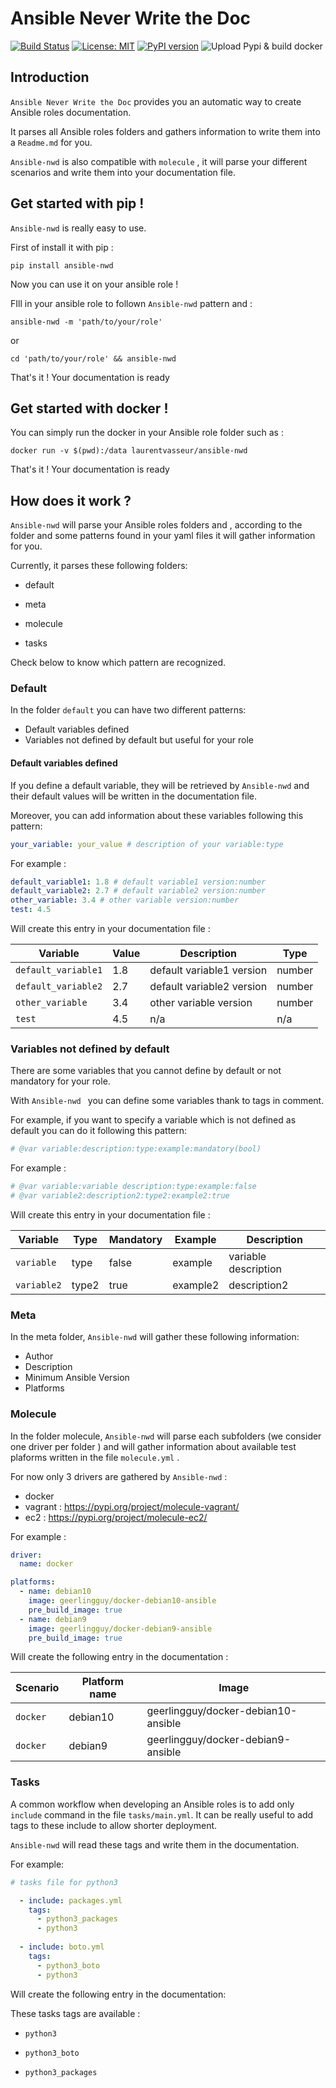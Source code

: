 # Ansible Never Write the Doc

[![Build Status](https://travis-ci.com/VasseurLaurent/ansible-nwd.svg?branch=master)](https://travis-ci.com/VasseurLaurent/ansible-nwd) [![License: MIT](https://img.shields.io/badge/License-MIT-yellow.svg)](https://opensource.org/licenses/MIT) [![PyPI version](https://badge.fury.io/py/ansible-nwd.svg)](https://badge.fury.io/py/ansible-nwd) ![Upload Pypi & build docker](https://github.com/VasseurLaurent/ansible-nwd/workflows/Upload%20Pypi%20&%20build%20docker/badge.svg)

## Introduction

``Ansible Never Write the Doc`` provides you an automatic way to create Ansible roles documentation.

It parses all Ansible roles folders and gathers information to write them into a ``Readme.md`` for you.

``Ansible-nwd`` is also compatible with ``molecule`` , it will parse your different scenarios and write them into your documentation file.

## Get started with pip !

`Ansible-nwd` is really easy to use.

First of install it with pip :

```shell
pip install ansible-nwd
```

Now you can use it on your ansible role !

FIll in your ansible role to follown ```Ansible-nwd``` pattern and :

```shell
ansible-nwd -m 'path/to/your/role'
```

or

```shell
cd 'path/to/your/role' && ansible-nwd
```

That's it ! Your documentation is ready

## Get started with docker !

You can simply run the docker in your Ansible role folder such as :

```shell
docker run -v $(pwd):/data laurentvasseur/ansible-nwd
```

That's it ! Your documentation is ready

## How does it work ?

``Ansible-nwd`` will parse your Ansible roles folders and , according to the folder and some patterns found in your yaml files it will gather information for you.

Currently, it parses these following folders:

* default

* meta

* molecule

* tasks

Check below to know which pattern are recognized.

### Default

In the folder ``default`` you can have two different patterns:

* Default variables defined
* Variables not defined by default but useful for your role

#### Default variables defined

If you define a default variable, they will be retrieved by ``Ansible-nwd`` and their default values will be written in the documentation file.

Moreover, you can add information about these variables following this pattern:

```yaml
your_variable: your_value # description of your variable:type
```

For example :

```yaml
default_variable1: 1.8 # default variable1 version:number
default_variable2: 2.7 # default variable2 version:number
other_variable: 3.4 # other variable version:number
test: 4.5
```

Will create this entry in your documentation file :


Variable | Value | Description | Type
--- | --- | --- | --- |
``default_variable1`` | 1.8 | default variable1 version | number |
``default_variable2`` | 2.7 | default variable2 version | number |
``other_variable`` | 3.4 | other variable version | number |
``test`` | 4.5 | n/a | n/a |

### Variables not defined by default

There are some variables that you cannot define by default or not mandatory for your role.

With  ```Ansible-nwd ``` you can define some variables thank to tags in comment.

For example, if you want to specify a variable which is not defined as default you can do it following this pattern:

```yaml
# @var variable:description:type:example:mandatory(bool)
```

For example :

```yaml
# @var variable:variable description:type:example:false
# @var variable2:description2:type2:example2:true
```

Will create this entry in your documentation file :

Variable | Type | Mandatory |  Example | Description
--- | --- | --- | --- | --- |
`variable`  | type | false | example | variable description |
`variable2`  | type2 | true | example2 | description2 |

### Meta

In the meta folder, ``Ansible-nwd`` will gather these following information:

* Author
* Description
* Minimum Ansible Version
* Platforms

### Molecule

In the folder molecule, ``Ansible-nwd`` will parse each subfolders (we consider one driver per folder ) and will gather information about available test plaforms written in the file ```molecule.yml``` .

For now only 3 drivers are gathered by ```Ansible-nwd``` :

* docker
* vagrant : https://pypi.org/project/molecule-vagrant/
* ec2 : https://pypi.org/project/molecule-ec2/

For example :

```yaml
driver:
  name: docker

platforms:
  - name: debian10
    image: geerlingguy/docker-debian10-ansible
    pre_build_image: true
  - name: debian9
    image: geerlingguy/docker-debian9-ansible
    pre_build_image: true
```

Will create the following entry in the documentation :

Scenario | Platform name | Image |
--- | --- | --- | 
``docker`` | debian10 | geerlingguy/docker-debian10-ansible | 
``docker`` | debian9 | geerlingguy/docker-debian9-ansible |

### Tasks

A common workflow when developing an Ansible roles is to add only ```include``` command in the file ```tasks/main.yml```. It can be really useful to add tags to these include to allow shorter deployment.

```Ansible-nwd``` will read these tags and write them in the documentation.

For example: 

```yaml
# tasks file for python3

  - include: packages.yml
    tags:
      - python3_packages
      - python3
  
  - include: boto.yml
    tags:
      - python3_boto
      - python3
```

Will create the following entry in the documentation:

These tasks tags are available :

* ``python3``

* ``python3_boto``

* ``python3_packages``
